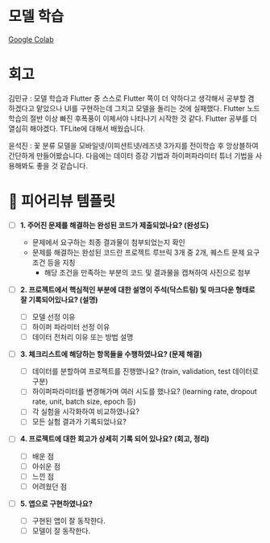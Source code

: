 # 모델 학습
[Google Colab](https://colab.research.google.com/drive/1fH3SjuTfOpYmXWn-Cx_fAzNLgC5l89mz?usp=sharing)

# 회고
김민규 : 모델 학습과 Flutter 중 스스로 Flutter 쪽이 더 약하다고 생각해서 공부할 겸 하겠다고 맡았으나 UI를 구현하는데 그치고 모델을 돌리는 것에 실패했다. Flutter 노드 학습의 절반 이상 빠진 후폭풍이 이제서야 나타나기 시작한 것 같다. Flutter 공부를 더 열심히 해야겠다. TFLite에 대해서 배웠습니다.

윤석진 : 꽃 분류 모델을 모바일넷/이피션트넷/레즈넷 3가지를 전이학습 후 앙상블하여 간단하게 만들어봤습니다. 다음에는 데이터 증강 기법과 하이퍼파라미터 튜너 기법을 사용해봐도 좋을 것 같습니다.

# 🤔 피어리뷰 템플릿

- [ ]  **1. 주어진 문제를 해결하는 완성된 코드가 제출되었나요? (완성도)**
    - 문제에서 요구하는 최종 결과물이 첨부되었는지 확인
    - 문제를 해결하는 완성된 코드란 프로젝트 루브릭 3개 중 2개, 
    퀘스트 문제 요구조건 등을 지칭
        - 해당 조건을 만족하는 부분의 코드 및 결과물을 캡쳐하여 사진으로 첨부

- [ ]  **2. 프로젝트에서 핵심적인 부분에 대한 설명이 주석(닥스트링) 및 마크다운 형태로 잘 기록되어있나요? (설명)**
    - [ ]  모델 선정 이유
    - [ ]  하이퍼 파라미터 선정 이유
    - [ ]  데이터 전처리 이유 또는 방법 설명

- [ ]  **3. 체크리스트에 해당하는 항목들을 수행하였나요? (문제 해결)**
    - [ ]  데이터를 분할하여 프로젝트를 진행했나요? (train, validation, test 데이터로 구분)
    - [ ]  하이퍼파라미터를 변경해가며 여러 시도를 했나요? (learning rate, dropout rate, unit, batch size, epoch 등)
    - [ ]  각 실험을 시각화하여 비교하였나요?
    - [ ]  모든 실험 결과가 기록되었나요?

- [ ]  **4. 프로젝트에 대한 회고가 상세히 기록 되어 있나요? (회고, 정리)**
    - [ ]  배운 점
    - [ ]  아쉬운 점
    - [ ]  느낀 점
    - [ ]  어려웠던 점

- [ ]  **5.  앱으로 구현하였나요?**
    - [ ]  구현된 앱이 잘 동작한다.
    - [ ]  모델이 잘 동작한다.
